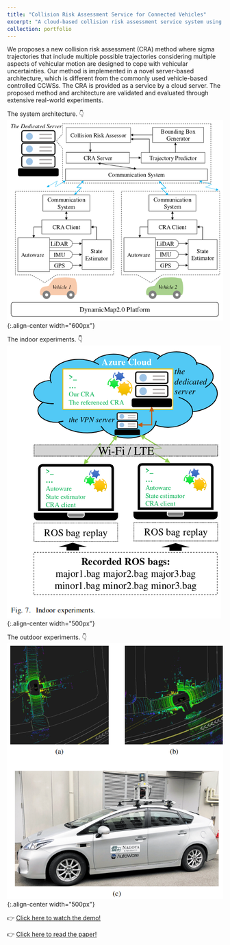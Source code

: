 ```yaml
---
title: "Collision Risk Assessment Service for Connected Vehicles"
excerpt: "A cloud-based collision risk assessment service system using ROS. <br/><img src='/images/my_pictures/CCWS.png' width='350px'>"
collection: portfolio
---
```


We proposes a new collision risk assessment (CRA) method where sigma trajectories that include multiple possible trajectories considering multiple aspects of vehicular motion are designed to cope with vehicular uncertainties. Our method is implemented in a novel server-based architecture, which is different from the commonly used vehicle-based controlled CCWSs. The CRA is provided as a service by a cloud server. The proposed method and architecture are  validated and evaluated through extensive real-world experiments. 

The system architecture. :point_down:
![CPd](/images/my_pictures/CCWS.png){:.align-center width="600px"}

The indoor experiments. :point_down:
![CPd](/images/my_pictures/indoor.png){:.align-center width="500px"}

The outdoor experiments. :point_down:
![CPd](/images/my_pictures/outdoor.png){:.align-center width="500px"}

:point_right: [Click here to watch the demo!](https://www.bilibili.com/video/BV1jB4y1D7QC/?share_source=copy_web&vd_source=5bdac0c7b62f4b18a36429610e8c9197)

:point_right: [Click here to read the paper!](/publication/2021-07-25-paper5)
